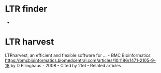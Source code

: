 
# LTR finder
* 

# LTR harvest
LTRharvest, an efficient and flexible software for ... - BMC Bioinformatics
https://bmcbioinformatics.biomedcentral.com/articles/10.1186/1471-2105-9-18
by D Ellinghaus - ‎2008 - ‎Cited by 256 - ‎Related articles
